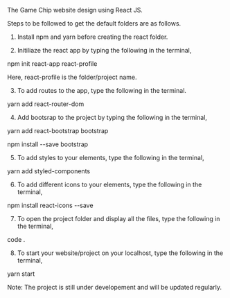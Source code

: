 The Game Chip website design using React JS.

Steps to be followed to get the default folders are as follows.

1. Install npm and yarn before creating the react folder.

2. Initiliaze the react app by typing the following in the terminal,

npm init react-app react-profile

Here, react-profile is the folder/project name.

3. To add routes to the app, type the following in the terminal.

yarn add react-router-dom

4. Add bootsrap to the project by typing the following in the terminal,

yarn add react-bootstrap bootstrap

npm install --save bootstrap

5. To add styles to your elements, type the following in the terminal,

yarn add styled-components

6. To add different icons to your elements, type the following in the terminal,

npm install react-icons --save

7. To open the project folder and display all the files, type the following in the terminal,

code .

8. To start your website/project on your localhost, type the following in the terminal,

yarn start

Note: The project is still under developement and will be updated regularly.
